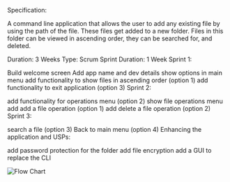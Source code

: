 Specification:

A command line application that allows the user to add any existing file by using the path of the file. These files get added to a new folder. Files in this folder can be viewed in ascending order, they can be searched for, and deleted.

Duration: 3 Weeks
Type: Scrum
Sprint Duration: 1 Week
Sprint 1:

Build welcome screen
Add app name and dev details
show options in main menu
add functionality to show files in ascending order (option 1)
add functionality to exit application (option 3)
Sprint 2:

add functionality for operations menu (option 2)
show file operations menu
add add a file operation (option 1)
add delete a file operation (option 2)
Sprint 3:

search a file (option 3)
Back to main menu (option 4)
Enhancing the application and USPs:

add password protection for the folder
add file encryption
add a GUI to replace the CLI

![Flow Chart](Phase%201.png "Optional Title")